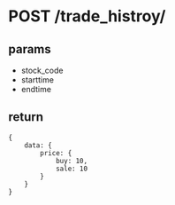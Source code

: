 # POST /trade_histroy/

## params
- stock_code
- starttime
- endtime 

## return
```
{
    data: {
        price: {
            buy: 10,
            sale: 10
        }
    }
}
```
